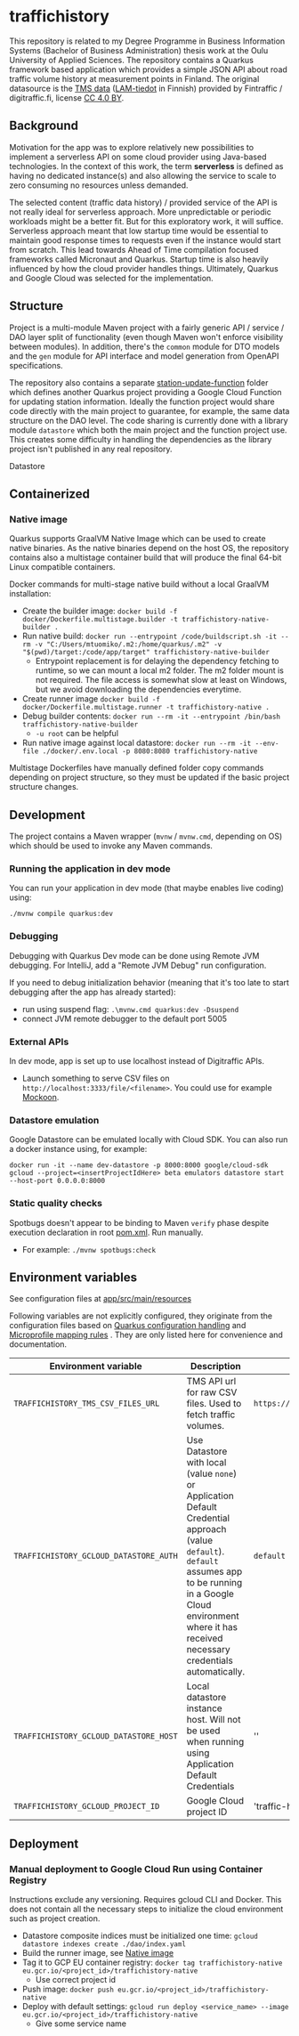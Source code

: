# traffichistory

This repository is related to my Degree Programme in Business Information Systems (Bachelor of Business Administration) thesis work at the Oulu University of Applied Sciences. The repository contains a Quarkus framework based application which provides a simple JSON API about road traffic volume history at measurement points in Finland. The original datasource is the [TMS data](https://www.digitraffic.fi/en/road-traffic/lam/) ([LAM-tiedot](https://www.digitraffic.fi/tieliikenne/lam/) in Finnish) provided by Fintraffic / digitraffic.fi, license [CC 4.0 BY](https://creativecommons.org/licenses/by/4.0/).

## Background

Motivation for the app was to explore relatively new possibilities to implement a serverless API on some cloud provider using Java-based technologies. In the context of this work, the term **serverless** is defined as having no dedicated instance(s) and also allowing the service to scale to zero consuming no resources unless demanded. 

The selected content (traffic data history) / provided service of the API is not really ideal for serverless approach. More unpredictable or periodic workloads might be a better fit. But for this exploratory work, it will suffice. Serverless approach meant that low startup time would be essential to maintain good response times to requests even if the instance would start from scratch. This lead towards Ahead of Time compilation focused frameworks called Micronaut and Quarkus. Startup time is also heavily influenced by how the cloud provider handles things. Ultimately, Quarkus and Google Cloud was selected for the implementation.

## Structure

Project is a multi-module Maven project with a fairly generic API / service / DAO layer split of functionality (even though Maven won't enforce visibility between modules). In addition, there's the `common` module for DTO models and the `gen` module for API interface and model generation from OpenAPI specifications.

The repository also contains a separate [station-update-function](station-update-function/) folder which defines another Quarkus project providing a Google Cloud Function for updating station information. Ideally the function project would share code directly with the main project to guarantee, for example, the same data structure on the DAO level. The code sharing is currently done with a library module `datastore` which both the main project and the function project use. This creates some difficulty in handling the dependencies as the library project isn't published in any real repository.

Datastore

## Containerized

### Native image

Quarkus supports GraalVM Native Image which can be used to create native binaries. As the native binaries depend on the host OS, the repository contains also a multistage container build that will produce the final 64-bit Linux compatible containers.

Docker commands for multi-stage native build without a local GraalVM installation:

* Create the builder image: `docker build -f docker/Dockerfile.multistage.builder -t traffichistory-native-builder .`
* Run native build: `docker run --entrypoint /code/buildscript.sh -it --rm -v "C:/Users/mtuomiko/.m2:/home/quarkus/.m2" -v "$(pwd)/target:/code/app/target" traffichistory-native-builder`
  * Entrypoint replacement is for delaying the dependency fetching to runtime, so we can mount a local m2 folder. The m2 folder mount is not required. The file access is somewhat slow at least on Windows, but we avoid downloading the dependencies everytime. 
* Create runner image `docker build -f docker/Dockerfile.multistage.runner -t traffichistory-native .`
* Debug builder contents: `docker run --rm -it --entrypoint /bin/bash traffichistory-native-builder`
  * `-u root` can be helpful
* Run native image against local
  datastore: `docker run --rm -it --env-file ./docker/.env.local -p 8080:8080 traffichistory-native`

Multistage Dockerfiles have manually defined folder copy commands depending on project structure, so they must be updated if the basic project structure changes.

## Development

The project contains a Maven wrapper (`mvnw` / `mvnw.cmd`, depending on OS) which should be used to invoke any Maven commands.

### Running the application in dev mode

You can run your application in dev mode (that maybe enables live coding) using:

```shell script
./mvnw compile quarkus:dev
```

### Debugging

Debugging with Quarkus Dev mode can be done using Remote JVM debugging. For IntelliJ, add a "Remote JVM Debug" run configuration.

If you need to debug initialization behavior (meaning that it's too late to start debugging after the app has already
started):

* run using suspend flag: `.\mvnw.cmd quarkus:dev -Dsuspend`
* connect JVM remote debugger to the default port 5005

### External APIs

In dev mode, app is set up to use localhost instead of Digitraffic APIs. 
* Launch something to serve CSV files on `http://localhost:3333/file/<filename>`. You could use for example [Mockoon](https://mockoon.com/).

### Datastore emulation

Google Datastore can be emulated locally with Cloud SDK. You can also run a docker instance using, for example:

`docker run -it --name dev-datastore -p 8000:8000 google/cloud-sdk gcloud --project=<insertProjectIdHere> beta emulators datastore start --host-port 0.0.0.0:8000`

### Static quality checks

Spotbugs doesn't appear to be binding to Maven `verify` phase despite execution declaration in root [pom.xml](pom.xml).
Run manually.

* For example: `./mvnw spotbugs:check`

## Environment variables

See configuration files at [app/src/main/resources](app/src/main/resources)

Following variables are not explicitly configured, they originate from the configuration files based
on [Quarkus configuration handling](https://quarkus.io/guides/config-reference)
and [Microprofile mapping rules](https://github.com/eclipse/microprofile-config/blob/master/spec/src/main/asciidoc/configsources.asciidoc#environment-variables-mapping-rules)
. They are only listed here for convenience and documentation.

| Environment variable                   | Description                                                                                                                                                                                                                        | Default                                              | Example                            |
|----------------------------------------|------------------------------------------------------------------------------------------------------------------------------------------------------------------------------------------------------------------------------------|------------------------------------------------------|------------------------------------|
| `TRAFFICHISTORY_TMS_CSV_FILES_URL`     | TMS API url for raw CSV files. Used to fetch traffic volumes.                                                                                                                                                                      | `https://tie.digitraffic.fi/api/tms/v1/history/raw/` |                                    |
| `TRAFFICHISTORY_GCLOUD_DATASTORE_AUTH` | Use Datastore with local (value `none`) or Application Default Credential approach (value `default`). `default` assumes app to be running in a Google Cloud environment where it has received necessary credentials automatically. | `default`                                            | `none`                             |
| `TRAFFICHISTORY_GCLOUD_DATASTORE_HOST` | Local datastore instance host. Will not be used when running using Application Default Credentials                                                                                                                                 | ''                                                   | `http://host.docker.internal:8000` |
| `TRAFFICHISTORY_GCLOUD_PROJECT_ID`     | Google Cloud project ID                                                                                                                                                                                                            | 'traffic-history-376700'                             | `some-id-420`                      |

## Deployment

### Manual deployment to Google Cloud Run using Container Registry

Instructions exclude any versioning. Requires gcloud CLI and Docker. This does not contain all the necessary steps to 
initialize the cloud environment such as project creation.

* Datastore composite indices must be initialized one time: `gcloud datastore indexes create ./dao/index.yaml`
* Build the runner image, see [Native image](#native-image)
* Tag it to GCP EU container registry: `docker tag traffichistory-native eu.gcr.io/<project_id>/traffichistory-native`
    * Use correct project id
* Push image: `docker push eu.gcr.io/<project_id>/traffichistory-native`
* Deploy with default settings: `gcloud run deploy <service_name> --image eu.gcr.io/<project_id>/traffichistory-native`
    * Give some service name
